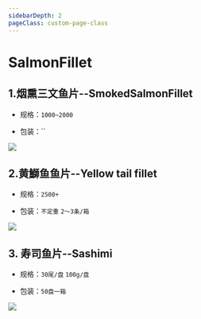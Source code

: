 ```yaml
---
sidebarDepth: 2
pageClass: custom-page-class
---
```


# SalmonFillet

## 1.烟熏三文鱼片--SmokedSalmonFillet
- 规格：`1000~2000` </p>
- 包装：`` </p>
<div class="imgb" >
 <img  src="https://yuhuawebsite.oss-cn-hongkong.aliyuncs.com/A-Su-3.%E7%83%9F%E7%86%8F%E4%B8%89%E6%96%87%E9%B1%BC%E9%B1%BC%E7%89%87--Smoked%20salmon%20fillet.jpg">
</div>

## 2.黄鰤鱼鱼片--Yellow tail fillet
- 规格：`2500+` </p>
- 包装：`不定重` `2～3条/箱` </p>
<div class="imgb" >
 <img  src="https://yuhuawebsite.oss-cn-hongkong.aliyuncs.com/A-Su-1.%E9%BB%84%E9%B0%A4%E9%B1%BC%E9%B1%BC%E7%89%87--Yellow%20tail%20fillet.jpg">
</div>

## 3. 寿司鱼片--Sashimi
- 规格：`30尾/盘` `100g/盘` </p>
- 包装：`50盘一箱` </p>
<div class="imgb" >
 <img  src="https://yuhuawebsite.oss-cn-hongkong.aliyuncs.com/A-Su-2.%E5%AF%BF%E5%8F%B8%E9%B1%BC%E7%89%87--Sashimi.jpg">
</div>
